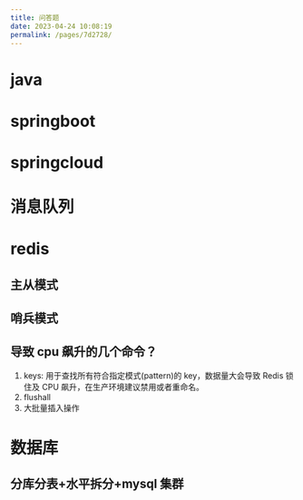 ```yaml
---
title: 问答题
date: 2023-04-24 10:08:19
permalink: /pages/7d2728/
---
```

# java

# springboot

# springcloud

# 消息队列

# redis

## 主从模式

## 哨兵模式

## 导致 cpu 飙升的几个命令？

1. keys: 用于查找所有符合指定模式(pattern)的 key，数据量大会导致 Redis 锁住及 CPU 飙升，在生产环境建议禁用或者重命名。
2. flushall
3. 大批量插入操作

# 数据库

## 分库分表+水平拆分+mysql 集群

